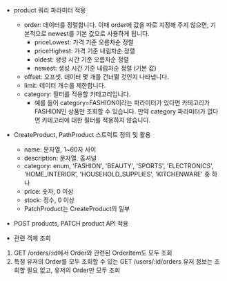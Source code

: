 - product 쿼리 파라미터 적용

  - order: 데이터를 정렬합니다. 이때 order에 값을 따로 지정해 주지 않으면, 기본적으로 newest를 기본 값으로 사용하게 됩니다.
    - priceLowest: 가격 기준 오름차순 정렬
    - priceHighest: 가격 기준 내림차순 정렬
    - oldest: 생성 시간 기준 오름차순 정렬
    - newest: 생성 시간 기준 내림차순 정렬 (기본 값)
  - offset: 오프셋. 데이터 몇 개를 건너뛸 것인지 나타냅니다.
  - limit: 데이터 개수를 제한합니다.
  - category: 필터를 적용할 카테고리입니다.
    - 예를 들어 category=FASHION이라는 파라미터가 있다면 카테고리가 FASHION인 상품만 조회할 수 있습니다. 만약 category 파라미터가 없다면 카테고리에 대한 필터를 적용하지 않습니다.

- CreateProduct, PathProduct 스트럭트 정의 및 활용

  - name: 문자열, 1~60자 사이
  - description: 문자열. 옵셔널
  - category: enum, 'FASHION', 'BEAUTY', 'SPORTS', 'ELECTRONICS', 'HOME_INTERIOR', 'HOUSEHOLD_SUPPLIES', 'KITCHENWARE' 중 하나
  - price: 숫자, 0 이상
  - stock: 정수, 0 이상
  - PatchProduct는 CreateProduct의 일부

- POST products, PATCH product API 적용

- 관련 객체 조회

1. GET /orders/:id에서 Order와 관련된 OrderItem도 모두 조회
2. 특정 유저의 Order를 모두 조회할 수 있는 GET /users/:id/orders 유저 정보는 조회할 필요 없고, 유저의 Order만 모두 조회
